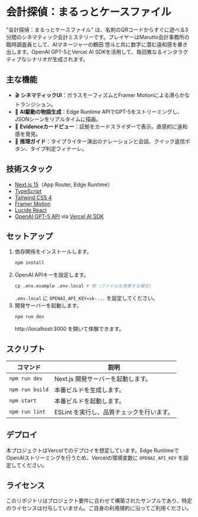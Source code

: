 # 会計探偵：まるっとケースファイル

"会計探偵：まるっとケースファイル" は、名刺のQRコードからすぐに遊べる3分間のシネマティック会計ミステリーです。プレイヤーはMarutto会計事務所の臨時調査員として、AIマネージャーの鶴田 悠斗と共に数字に潜む違和感を暴き出します。OpenAI GPT-5とVercel AI SDKを活用して、毎回異なるインタラクティブなシナリオが生成されます。

## 主な機能

- 🎬 **シネマティックUI**：ガラスモーフィズムとFramer Motionによる滑らかなトランジション。
- 🧠 **AI駆動の物語生成**：Edge Runtime APIでGPT-5をストリーミングし、JSONシーンをリアルタイムに描画。
- 📇 **Evidenceカードビュー**：証拠をカードスライダーで表示。直感的に違和感を発見。
- 🧩 **推理ガイド**：タイプライター演出のナレーションと会話、クイック返信ボタン、タイプ判定フィナーレ。

## 技術スタック

- [Next.js 15](https://nextjs.org/)（App Router, Edge Runtime）
- [TypeScript](https://www.typescriptlang.org/)
- [Tailwind CSS 4](https://tailwindcss.com/)
- [Framer Motion](https://www.framer.com/motion/)
- [Lucide React](https://lucide.dev/)
- [OpenAI GPT-5 API](https://platform.openai.com/) via [Vercel AI SDK](https://sdk.vercel.ai/)

## セットアップ

1. 依存関係をインストールします。
   ```bash
   npm install
   ```
2. OpenAI APIキーを設定します。
   ```bash
   cp .env.example .env.local # 例（ファイルを用意する場合）
   ```
   `.env.local` に `OPENAI_API_KEY=sk-...` を設定してください。
3. 開発サーバーを起動します。
   ```bash
   npm run dev
   ```
   http://localhost:3000 を開いて体験できます。

## スクリプト

| コマンド | 説明 |
| --- | --- |
| `npm run dev` | Next.js 開発サーバーを起動します。 |
| `npm run build` | 本番ビルドを生成します。 |
| `npm start` | 本番ビルドを起動します。 |
| `npm run lint` | ESLint を実行し、品質チェックを行います。 |

## デプロイ

本プロジェクトはVercelでのデプロイを想定しています。Edge RuntimeでOpenAIストリーミングを行うため、Vercelの環境変数に `OPENAI_API_KEY` を設定してください。

## ライセンス

このリポジトリはプロジェクト要件に合わせて構築されたサンプルであり、特定のライセンスは付与していません。ご自身の利用規約に沿ってご利用ください。
